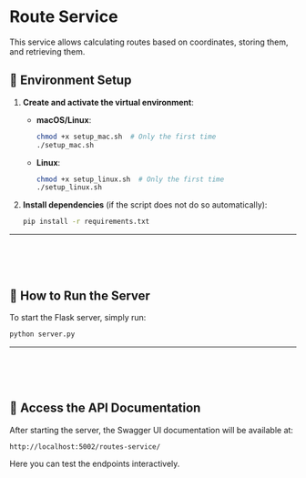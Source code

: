 # Route Service

This service allows calculating routes based on coordinates, storing them, and retrieving them.

## 📌 Environment Setup

1. **Create and activate the virtual environment**:
   - **macOS/Linux**:
     ```bash
     chmod +x setup_mac.sh  # Only the first time
     ./setup_mac.sh
     ```
   - **Linux**:
     ```bash
     chmod +x setup_linux.sh  # Only the first time
     ./setup_linux.sh
     ```

2. **Install dependencies** (if the script does not do so automatically):
   ```bash
   pip install -r requirements.txt
   ```

---
<br>
<br>
<br>

## 📌 How to Run the Server

To start the Flask server, simply run:
```bash
python server.py
```

---
<br>
<br>
<br>

## 📌 Access the API Documentation

After starting the server, the Swagger UI documentation will be available at:
```
http://localhost:5002/routes-service/
```

Here you can test the endpoints interactively.